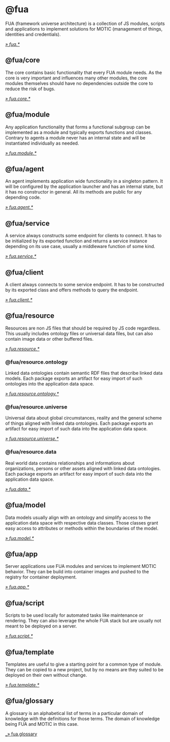# @fua

FUA (framework universe architecture) is a collection of JS modules, scripts and applications to implement solutions for MOTIC (management of things, identities and credentials).

[_&raquo; fua.*_](https://github.com/orgs/nicosResearchAndDevelopment/repositories?q=%22fua.%22)

## @fua/core

The core contains basic functionality that every FUA module needs. As the core is very important and influences many other modules, the core modules themselves should have no dependencies outside the core to reduce the risk of bugs.

[_&raquo; fua.core.*_](https://github.com/orgs/nicosResearchAndDevelopment/repositories?q=%22fua.core.%22)

## @fua/module

Any application functionality that forms a functional subgroup can be implemented as a module and typically exports functions and classes. Contrary to agents a module never has an internal state and will be instantiated individually as needed.

[_&raquo; fua.module.*_](https://github.com/orgs/nicosResearchAndDevelopment/repositories?q=%22fua.module.%22)

## @fua/agent

An agent implements application wide functionality in a singleton pattern. It will be configured by the application launcher and has an internal state, but it has no constructor in general. All its methods are public for any depending code.

[_&raquo; fua.agent.*_](https://github.com/orgs/nicosResearchAndDevelopment/repositories?q=%22fua.agent.%22)

## @fua/service

A service always constructs some endpoint for clients to connect. It has to be initialized by its exported function and returns a service instance depending on its use case, usually a middleware function of some kind.

[_&raquo; fua.service.*_](https://github.com/orgs/nicosResearchAndDevelopment/repositories?q=%22fua.service.%22)

## @fua/client

A client always connects to some service endpoint. It has to be constructed by its exported class and offers methods to query the endpoint.

[_&raquo; fua.client.*_](https://github.com/orgs/nicosResearchAndDevelopment/repositories?q=%22fua.client.%22)

## @fua/resource

Resources are non JS files that should be required by JS code regardless. This usually includes ontology files or universal data files, but can also contain image data or other buffered files.

[_&raquo; fua.resource.*_](https://github.com/orgs/nicosResearchAndDevelopment/repositories?q=%22fua.resource.%22)

### @fua/resource.ontology

Linked data ontologies contain semantic RDF files that describe linked data models. Each package exports an artifact for easy import of such ontologies into the application data space.

[_&raquo; fua.resource.ontology.*_](https://github.com/orgs/nicosResearchAndDevelopment/repositories?q=%22fua.resource.ontology.%22)

### @fua/resource.universe

Universal data about global circumstances, reality and the general scheme of things aligned with linked data ontologies. Each package exports an artifact for easy import of such data into the application data space.

[_&raquo; fua.resource.universe.*_](https://github.com/orgs/nicosResearchAndDevelopment/repositories?q=%22fua.resource.universe.%22)

### @fua/resource.data

Real world data contains relationships and informations about organizations, persons or other assets aligned with linked data ontologies. Each package exports an artifact for easy import of such data into the application data space.

[_&raquo; fua.data.*_](https://github.com/orgs/nicosResearchAndDevelopment/repositories?q=%22fua.data.%22)

## @fua/model

Data models usually align with an ontology and simplify access to the application data space with respective data classes. Those classes grant easy access to attributes or methods within the boundaries of the model.

[_&raquo; fua.model.*_](https://github.com/orgs/nicosResearchAndDevelopment/repositories?q=%22fua.model.%22)

## @fua/app

Server applications use FUA modules and services to implement MOTIC behavior. They can be build into container images and pushed to the registry for container deployment.

[_&raquo; fua.app.*_](https://github.com/orgs/nicosResearchAndDevelopment/repositories?q=%22fua.app.%22)

## @fua/script

Scripts to be used locally for automated tasks like maintenance or rendering. They can also leverage the whole FUA stack but are usually not meant to be deployed on a server.

[_&raquo; fua.script.*_](https://github.com/orgs/nicosResearchAndDevelopment/repositories?q=%22fua.script.%22)

## @fua/template

Templates are useful to give a starting point for a common type of module. They can be copied to a new project, but by no means are they suited to be deployed on their own without change.

[_&raquo; fua.template.*_](https://github.com/orgs/nicosResearchAndDevelopment/repositories?q=%22fua.template.%22)

## @fua/glossary

A glossary is an alphabetical list of terms in a particular domain of knowledge with the definitions for those terms. The domain of knowledge being FUA and MOTIC in this case.

[_&raquo; fua.glossary](https://github.com/nicosResearchAndDevelopment/fua.glossary)
